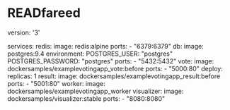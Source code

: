 # READfareed
version: '3'

services:
  redis:
    image: redis:alpine
    ports:
      - "6379:6379"
  db:
    image: postgres:9.4
    environment:
      POSTGRES_USER: "postgres"
      POSTGRES_PASSWORD: "postgres"
    ports:
      - "5432:5432"
  vote:
    image: dockersamples/examplevotingapp_vote:before
    ports:
      - "5000:80"
    deploy:
      replicas: 1
  result:
    image: dockersamples/examplevotingapp_result:before
    ports:
      - "5001:80"
  worker:
    image: dockersamples/examplevotingapp_worker
  visualizer:
    image: dockersamples/visualizer:stable
    ports: 
      - "8080:8080"
